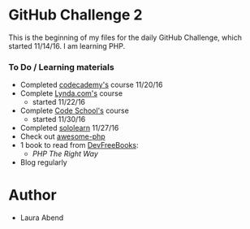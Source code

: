 # GitHub Challenge 2

This is the beginning of my files for the daily GitHub Challenge, which started 11/14/16. I am learning PHP.

### To Do / Learning materials
- Completed [codecademy's](https://www.codecademy.com/learn) course 11/20/16
- Complete [Lynda.com's](https://www.lynda.com/PHP-training-tutorials/282-0.html) course
    - started 11/22/16
- Complete [Code School's](http://campus.codeschool.com/courses/try-php/contents) course
    - started 11/30/16
- Completed [sololearn](https://www.sololearn.com/Course/PHP/) 11/27/16
- Check out [awesome-php](https://github.com/ziadoz/awesome-php)
- 1 book to read from [DevFreeBooks](https://devfreebooks.github.io/php/):
    - *PHP The Right Way*
- Blog regularly

# Author
- Laura Abend
